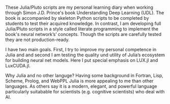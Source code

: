 These Julia/Pluto scripts are my personal learning diary when working through Simon J.D. Prince's book Understanding Deep Learning (UDL). The book is accompanied by skeleton Python scripts to be completed by students to test their acquired knowledge. In contrast, I am developing full Julia/Pluto scripts in a style called literate programming to implement the book's neural network’s’ concepts. Though the scripts are carefully tested they are not production-ready.

I have two main goals. First, I try to improve my personal competence in Julia and and second I am testing the quality und utility of Julia’s ecosystem for building neural net models. Here I put special emphasis on LUX.jl and LuxCUDA.jl.

Why Julia and no other languge? Having some background in Fortran, Lisp, Scheme, Prolog, and WebPPL Julia is more appealing to me than other languages. As others say it is a modern, elegant, and powerful language particularly suitabable for scientists (e.g. cognitive scientists) who deal with AI.

